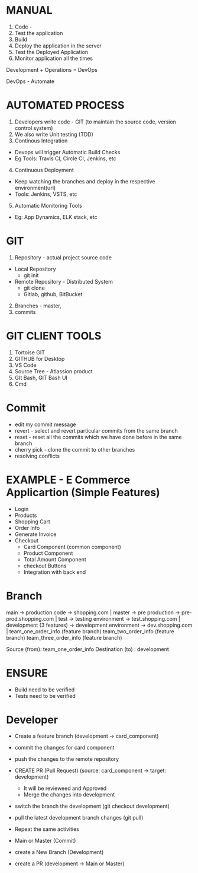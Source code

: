 # MANUAL

1. Code - 
2. Test the application 
3. Build
4. Deploy the application in the server
5. Test the Deployed Application
6. Monitor application all the times


Development + Operations = DevOps

DevOps - Automate

# AUTOMATED PROCESS

1. Developers write code - GIT (to maintain the source code, version control system)
2. We also write Unit testing (TDD)
3. Continous Integration
  - Devops will trigger Automatic Build Checks
  - Eg Tools: Travis CI, Circle CI, Jenkins, etc
4. Continuous Deployment
  - Keep watching the branches and deploy in the respective environment(url)
  - Tools: Jenkins, VSTS, etc
5. Automatic Monitoring Tools
  - Eg: App Dynamics, ELK stack, etc


# GIT

1. Repository - actual project source code
  - Local Repository
    - git init
  - Remote Repository - Distributed System
    - git clone
    - Gitlab, github, BitBucket
2. Branches - master, 
3. commits


# GIT CLIENT TOOLS
1. Tortoise GIT
2. GITHUB for Desktop
3. VS Code
4. Source Tree - Atlassion product
5. GIt Bash, GIT Bash UI
6. Cmd



# Commit
 - edit my commit message
 - revert - select and revert particular commits from the same branch
 - reset - reset all the commits which we have done before  in the same branch
 - cherry pick - clone the commit to other branches
 - resolving conflicts



# EXAMPLE - E Commerce Applicartion (Simple Features)

- Login 
- Products 
- Shopping Cart 
- Order Info
- Generate Invoice
- Checkout
   - Card Component (common component)
   - Product Component
   - Total Amount Component
   - checkout Buttons
   - Integration with back end


# Branch 

main -> production code -> shopping.com
|
master  -> pre production -> pre-prod.shopping.com
|
test  -> testing environment -> test.shopping.com
|
development (3 features)  -> development environment -> dev.shopping.com
| 
team_one_order_info (feature branch) <header-component>
team_two_order_info (feature branch)
team_three_order_info (feature branch)



Source (from):  team_one_order_info
Destination (to) : development


# ENSURE
- Build need to be verified
- Tests need to be verified


# Developer
- Create a feature branch (development -> card_component)
- commit the changes for card component
- push the changes to the remote repository
- CREATE PR (Pull Request) (source: card_component -> target: development)
  - It will be revieweed and Approved
  - Merge the changes into development
- switch the branch the development (git checkout development)
- pull the latest development branch changes (git pull)
- Repeat the same activities



- Main or Master (Commit)
- create a New Branch (Development)
- create a PR (development -> Main or Master)
